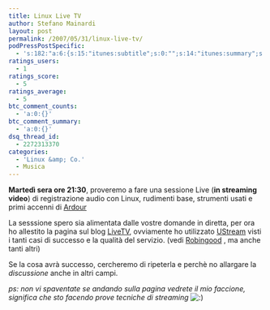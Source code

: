 ```yaml
---
title: Linux Live TV
author: Stefano Mainardi
layout: post
permalink: /2007/05/31/linux-live-tv/
podPressPostSpecific:
  - 's:182:"a:6:{s:15:"itunes:subtitle";s:0:"";s:14:"itunes:summary";s:0:"";s:15:"itunes:keywords";s:0:"";s:13:"itunes:author";s:0:"";s:15:"itunes:explicit";s:0:"";s:12:"itunes:block";s:2:"no";}";'
ratings_users:
  - 1
ratings_score:
  - 5
ratings_average:
  - 5
btc_comment_counts:
  - 'a:0:{}'
btc_comment_summary:
  - 'a:0:{}'
dsq_thread_id:
  - 2272313370
categories:
  - 'Linux &amp; Co.'
  - Musica
---
```

**Martedì sera ore 21:30**, proveremo a fare una sessione Live (**in streaming video**) di registrazione audio con Linux, rudimenti base, strumenti usati e primi accenni di [Ardour][1]

La sesssione spero sia alimentata dalle vostre domande in diretta, per ora ho allestito la pagina sul blog [LiveTV][2], ovviamente ho utilizzato [UStream][3] visti i tanti casi di successo e la qualità del servizio. (vedi [Robingood][4] , ma anche tanti altri)

Se la cosa avrà successo, cercheremo di ripeterla e perchè no allargare la *discussione* anche in altri campi.

*ps: non vi spaventate se andando sulla pagina vedrete il mio faccione, significa che sto facendo prove tecniche di streaming* <img src="http://www.stefanomainardi.com/wp-includes/images/smilies/icon_smile.gif" alt=":)" class="wp-smiley" />

 [1]: http://www.ardour.org
 [2]: http://www.stefanomainardi.com/livetv
 [3]: http://www.ustream.tv
 [4]: http://www.robingood.tv